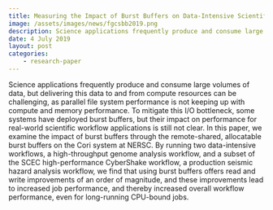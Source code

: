 ```yaml
---
title: Measuring the Impact of Burst Buffers on Data-Intensive Scientific Workflows
image: /assets/images/news/fgcsbb2019.png
description: Science applications frequently produce and consume large volumes of data, but delivering this data to and from compute resources can be challenging, as parallel file system performance is not keeping up with compute and memory performance. To mitigate this I/O bottleneck, some systems have deployed burst buffers, but their impact on performance for real-world scientific workflow applications is still not clear. In this paper, we examine the impact of burst buffers through the remote-shared, allocatable burst buffers on the Cori system at NERSC. By running two data-intensive workflows, a high-throughput genome analysis workflow, and a subset of the SCEC high-performance CyberShake workflow, a production seismic hazard analysis workflow, we find that using burst buffers offers read and write improvements of an order of magnitude, and these improvements lead to increased job performance, and thereby increased overall workflow performance, even for long-running CPU-bound jobs.
date: 4 July 2019
layout: post
categories:
    - research-paper
---
```


Science applications frequently produce and consume large volumes of data, but delivering this data to and from compute resources can be challenging, as parallel file system performance is not keeping up with compute and memory performance. To mitigate this I/O bottleneck, some systems have deployed burst buffers, but their impact on performance for real-world scientific workflow applications is still not clear. In this paper, we examine the impact of burst buffers through the remote-shared, allocatable burst buffers on the Cori system at NERSC. By running two data-intensive workflows, a high-throughput genome analysis workflow, and a subset of the SCEC high-performance CyberShake workflow, a production seismic hazard analysis workflow, we find that using burst buffers offers read and write improvements of an order of magnitude, and these improvements lead to increased job performance, and thereby increased overall workflow performance, even for long-running CPU-bound jobs.